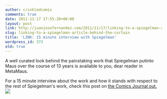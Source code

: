 ```yaml
---
author: crinkledcomix
comments: true
date: 2011-11-17 17:55:20+00:00
layout: post
link: http://juanjosefernandez.com/2011/11/17/linking-to-a-spiegelman-article-behind-the-curtain/
slug: linking-to-a-spiegelman-article-behind-the-curtain
title: 'LINK: 15 minute interview with Spiegelman'
wordpress_id: 373
old: true
---
```


A well curated look behind the painstaking work that Spiegelman putinto Maus over the course of 13 years is available to you, dear reader in MetaMaus.

For a 15 minute interview about the work and how it stands with respect to the rest of Spiegelman's work, check this post on [the Comics Journal out.](http://www.tcj.com/an-art-spiegelman-interview/)[![](http://fernandezjuanjose.files.wordpress.com/2011/11/metamaus_af.jpg)](http://fernandezjuanjose.files.wordpress.com/2011/11/metamaus_af.jpg)
